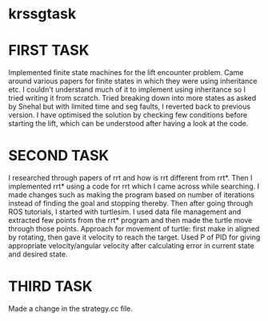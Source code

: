 # krssgtask
# FIRST TASK
Implemented finite state machines for the lift encounter problem. Came around various papers for finite states in which they were using inheritance etc. I couldn't understand much of it to implement using inheritance so I tried writing it from scratch.
Tried breaking down into more states as asked by Snehal but with limited time and seg faults, I reverted back to previous version. I have optimised the solution by checking few conditions before starting the lift, which can be understood after having a look at the code.

# SECOND TASK
I researched through papers of rrt and how is rrt different from rrt*. Then I implemented rrt* using a code for rrt which I came across while searching. I made changes such as making the program based on number of iterations instead of finding the goal and    stopping thereby.
Then after going through ROS tutorials, I started with turtlesim. 
I used data file management and extracted few points from the rrt* program and then made the turtle move through those points.
Approach for movement of turtle: first make in aligned by rotating, then gave it velocity to reach the target. Used P of PID for giving appropriate velocity/angular velocity after calculating error in current state and desired state.

# THIRD TASK
Made a change in the strategy.cc file.  

